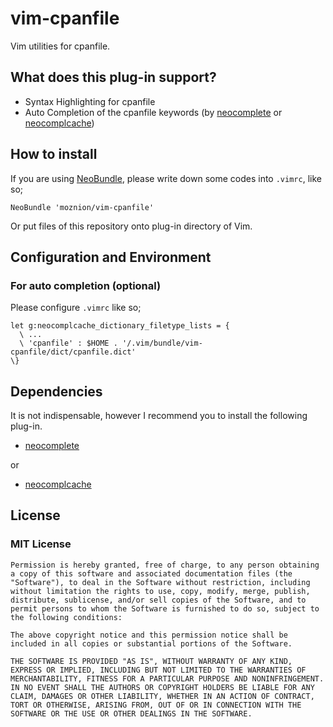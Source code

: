 vim-cpanfile
============

Vim utilities for cpanfile.

What does this plug-in support?
-------------------------------

- Syntax Highlighting for cpanfile
- Auto Completion of the cpanfile keywords (by [neocomplete](https://github.com/Shougo/neocomplete) or [neocomplcache](https://github.com/Shougo/neocomplcache))

How to install
--------------

If you are using [NeoBundle](https://github.com/Shougo/neobundle.vim), please write down some codes into `.vimrc`, like so;

    NeoBundle 'moznion/vim-cpanfile'

Or put files of this repository onto plug-in directory of Vim.

Configuration and Environment
-----------------------------

### For auto completion (optional)

Please configure `.vimrc` like so;

```vim
let g:neocomplcache_dictionary_filetype_lists = {
  \ ...
  \ 'cpanfile' : $HOME . '/.vim/bundle/vim-cpanfile/dict/cpanfile.dict'
\}
```

Dependencies
------------

It is not indispensable, however I recommend you to install the following plug-in.

- [neocomplete](https://github.com/Shougo/neocomplete)

or

- [neocomplcache](https://github.com/Shougo/neocomplcache)

License
-------

### MIT License

    Permission is hereby granted, free of charge, to any person obtaining a copy of this software and associated documentation files (the "Software"), to deal in the Software without restriction, including without limitation the rights to use, copy, modify, merge, publish, distribute, sublicense, and/or sell copies of the Software, and to permit persons to whom the Software is furnished to do so, subject to the following conditions:

    The above copyright notice and this permission notice shall be included in all copies or substantial portions of the Software.

    THE SOFTWARE IS PROVIDED "AS IS", WITHOUT WARRANTY OF ANY KIND, EXPRESS OR IMPLIED, INCLUDING BUT NOT LIMITED TO THE WARRANTIES OF MERCHANTABILITY, FITNESS FOR A PARTICULAR PURPOSE AND NONINFRINGEMENT. IN NO EVENT SHALL THE AUTHORS OR COPYRIGHT HOLDERS BE LIABLE FOR ANY CLAIM, DAMAGES OR OTHER LIABILITY, WHETHER IN AN ACTION OF CONTRACT, TORT OR OTHERWISE, ARISING FROM, OUT OF OR IN CONNECTION WITH THE SOFTWARE OR THE USE OR OTHER DEALINGS IN THE SOFTWARE.
